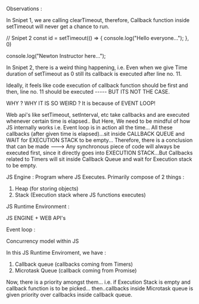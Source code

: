 Observations :

In Snipet 1, we are calling clearTimeout, therefore, Callback function inside 
setTimeout will never get a chance to run.

// Snipet 2
const id = setTimeout(() => {
    console.log("Hello everyone...");
}, 0)

console.log("Newton Instructor here...");

In Snipet 2, there is a weird thing happening, i.e. Even when we give Time duration of setTimeout as 0 still its callback is executed after line no. 11.

Ideally, it feels like code execution of callback function should be first and then,
line no. 11 should be executed ----- BUT ITS NOT THE CASE.

WHY ? WHY IT IS SO WEIRD ?
It is because of EVENT LOOP!

Web api's like setTimeout, setInterval, etc take callbacks and are executed whenever certain time is elapsed..
But Here, We need to be mindful of how JS internally works i.e. Event loop is in
action all the time...
All these callbacks (after given time is elapsed)...sit inside CALLBACK QUEUE and
WAIT for EXECUTION STACK to be empty...
Therefore, there is a conclusion that can be made ---> 
Any synchronous piece of code will always be executed first, since it directly goes into EXECUTION STACK...But Callbacks related to Timers will sit inside Callback Queue and wait for Execution stack to be empty.


JS Engine :
Program where JS Executes.
Primarily compose of 2 things :

1. Heap (for storing objects)
2. Stack (Execution stack where JS functions executes)

JS Runtime Environment :

JS ENGINE + WEB API's

Event loop :

Concurrency model within JS

In this JS Runtime Enviroment, we have :

1. Callback queue (callbacks coming from Timers)
2. Microtask Queue (callback coming from Promise)

Now, there is a priority amongst them...
i.e. if Execution Stack is empty and callback function is to be picked...
then..callbacks inside Microtask queue is given priority over callbacks inside
callback queue.   